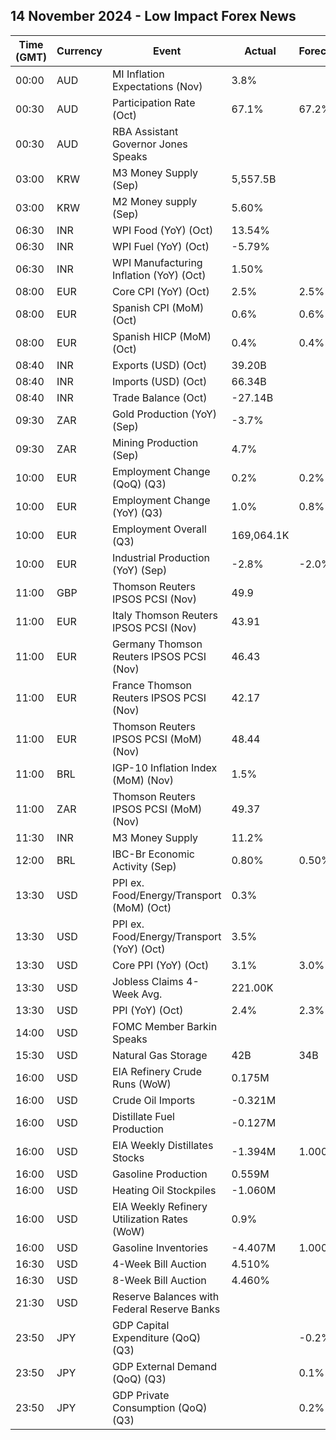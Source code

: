 ## 14 November 2024 - Low Impact Forex News

| Time (GMT) | Currency | Event | Actual | Forecast | Previous |
|------|----------|-------|--------|----------|----------|
| 00:00 | AUD | MI Inflation Expectations (Nov) | 3.8% |  | 4.0% |
| 00:30 | AUD | Participation Rate (Oct) | 67.1% | 67.2% | 67.2% |
| 00:30 | AUD | RBA Assistant Governor Jones Speaks |  |  |  |
| 03:00 | KRW | M3 Money Supply (Sep) | 5,557.5B |  | 5,515.1B |
| 03:00 | KRW | M2 Money supply (Sep) | 5.60% |  | 5.30% |
| 06:30 | INR | WPI Food (YoY) (Oct) | 13.54% |  | 11.53% |
| 06:30 | INR | WPI Fuel (YoY) (Oct) | -5.79% |  | -4.05% |
| 06:30 | INR | WPI Manufacturing Inflation (YoY) (Oct) | 1.50% |  | 1.00% |
| 08:00 | EUR | Core CPI (YoY) (Oct) | 2.5% | 2.5% | 2.4% |
| 08:00 | EUR | Spanish CPI (MoM) (Oct) | 0.6% | 0.6% | -0.6% |
| 08:00 | EUR | Spanish HICP (MoM) (Oct) | 0.4% | 0.4% | -0.1% |
| 08:40 | INR | Exports (USD) (Oct) | 39.20B |  | 34.58B |
| 08:40 | INR | Imports (USD) (Oct) | 66.34B |  | 55.36B |
| 08:40 | INR | Trade Balance (Oct) | -27.14B |  | -20.78B |
| 09:30 | ZAR | Gold Production (YoY) (Sep) | -3.7% |  | -4.6% |
| 09:30 | ZAR | Mining Production (Sep) | 4.7% |  | 0.3% |
| 10:00 | EUR | Employment Change (QoQ) (Q3) | 0.2% | 0.2% | 0.1% |
| 10:00 | EUR | Employment Change (YoY) (Q3) | 1.0% | 0.8% | 0.9% |
| 10:00 | EUR | Employment Overall (Q3) | 169,064.1K |  | 168,783.1K |
| 10:00 | EUR | Industrial Production (YoY) (Sep) | -2.8% | -2.0% | -0.1% |
| 11:00 | GBP | Thomson Reuters IPSOS PCSI (Nov) | 49.9 |  | 50.7 |
| 11:00 | EUR | Italy Thomson Reuters IPSOS PCSI (Nov) | 43.91 |  | 46.45 |
| 11:00 | EUR | Germany Thomson Reuters IPSOS PCSI (Nov) | 46.43 |  | 49.09 |
| 11:00 | EUR | France Thomson Reuters IPSOS PCSI (Nov) | 42.17 |  | 43.69 |
| 11:00 | EUR | Thomson Reuters IPSOS PCSI (MoM) (Nov) | 48.44 |  | 49.53 |
| 11:00 | BRL | IGP-10 Inflation Index (MoM) (Nov) | 1.5% |  | 1.3% |
| 11:00 | ZAR | Thomson Reuters IPSOS PCSI (MoM) (Nov) | 49.37 |  | 51.45 |
| 11:30 | INR | M3 Money Supply | 11.2% |  | 11.1% |
| 12:00 | BRL | IBC-Br Economic Activity (Sep) | 0.80% | 0.50% | 0.20% |
| 13:30 | USD | PPI ex. Food/Energy/Transport (MoM) (Oct) | 0.3% |  | 0.1% |
| 13:30 | USD | PPI ex. Food/Energy/Transport (YoY) (Oct) | 3.5% |  | 3.3% |
| 13:30 | USD | Core PPI (YoY) (Oct) | 3.1% | 3.0% | 2.9% |
| 13:30 | USD | Jobless Claims 4-Week Avg. | 221.00K |  | 227.25K |
| 13:30 | USD | PPI (YoY) (Oct) | 2.4% | 2.3% | 1.9% |
| 14:00 | USD | FOMC Member Barkin Speaks |  |  |  |
| 15:30 | USD | Natural Gas Storage | 42B | 34B | 69B |
| 16:00 | USD | EIA Refinery Crude Runs (WoW) | 0.175M |  | 0.281M |
| 16:00 | USD | Crude Oil Imports | -0.321M |  | 1.676M |
| 16:00 | USD | Distillate Fuel Production | -0.127M |  | 0.233M |
| 16:00 | USD | EIA Weekly Distillates Stocks | -1.394M | 1.000M | 2.947M |
| 16:00 | USD | Gasoline Production | 0.559M |  | 0.013M |
| 16:00 | USD | Heating Oil Stockpiles | -1.060M |  | 0.335M |
| 16:00 | USD | EIA Weekly Refinery Utilization Rates (WoW) | 0.9% |  | 1.4% |
| 16:00 | USD | Gasoline Inventories | -4.407M | 1.000M | 0.412M |
| 16:30 | USD | 4-Week Bill Auction | 4.510% |  | 4.515% |
| 16:30 | USD | 8-Week Bill Auction | 4.460% |  | 4.490% |
| 21:30 | USD | Reserve Balances with Federal Reserve Banks |  |  | 3.256T |
| 23:50 | JPY | GDP Capital Expenditure (QoQ) (Q3) |  | -0.2% | 0.8% |
| 23:50 | JPY | GDP External Demand (QoQ) (Q3) |  | 0.1% | -0.1% |
| 23:50 | JPY | GDP Private Consumption (QoQ) (Q3) |  | 0.2% | 0.9% |
